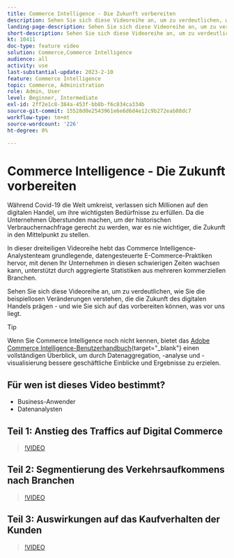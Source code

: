 ```yaml
---
title: Commerce Intelligence - Die Zukunft vorbereiten
description: Sehen Sie sich diese Videoreihe an, um zu verdeutlichen, wie Sie die beispiellosen Veränderungen verstehen, die die Zukunft des digitalen Handels prägen.
landing-page-description: Sehen Sie sich diese Videoreihe an, um zu verdeutlichen, wie Sie die beispiellosen Veränderungen verstehen, die die Zukunft des digitalen Handels prägen.
short-description: Sehen Sie sich diese Videoreihe an, um zu verdeutlichen, wie Sie die beispiellosen Veränderungen verstehen, die die Zukunft des digitalen Handels prägen.
kt: 10411
doc-type: feature video
solution: Commerce,Commerce Intelligence
audience: all
activity: use
last-substantial-update: 2023-2-10
feature: Commerce Intelligence
topic: Commerce, Administration
role: Admin, User
level: Beginner, Intermediate
exl-id: 2ff2e1c8-384a-453f-bb8b-f6c834ca334b
source-git-commit: 15528d0e2543961e6e6d6d4e12c9b272eab88dc7
workflow-type: tm+mt
source-wordcount: '226'
ht-degree: 0%

---
```


# Commerce Intelligence - Die Zukunft vorbereiten

Während Covid-19 die Welt umkreist, verlassen sich Millionen auf den digitalen Handel, um ihre wichtigsten Bedürfnisse zu erfüllen. Da die Unternehmen Überstunden machen, um der historischen Verbrauchernachfrage gerecht zu werden, war es nie wichtiger, die Zukunft in den Mittelpunkt zu stellen.

In dieser dreiteiligen Videoreihe hebt das Commerce Intelligence-Analystenteam grundlegende, datengesteuerte E-Commerce-Praktiken hervor, mit denen Ihr Unternehmen in diesen schwierigen Zeiten wachsen kann, unterstützt durch aggregierte Statistiken aus mehreren kommerziellen Branchen.

Sehen Sie sich diese Videoreihe an, um zu verdeutlichen, wie Sie die beispiellosen Veränderungen verstehen, die die Zukunft des digitalen Handels prägen - und wie Sie sich auf das vorbereiten können, was vor uns liegt.

>[!TIP]
>
>Wenn Sie Commerce Intelligence noch nicht kennen, bietet das [Adobe Commerce Intelligence-Benutzerhandbuch](https://experienceleague.adobe.com/docs/commerce-business-intelligence/mbi/guide-overview.html){target="_blank"} einen vollständigen Überblick, um durch Datenaggregation, -analyse und -visualisierung bessere geschäftliche Einblicke und Ergebnisse zu erzielen.

## Für wen ist dieses Video bestimmt?

- Business-Anwender
- Datenanalysten

## Teil 1: Anstieg des Traffics auf Digital Commerce

>[!VIDEO](https://video.tv.adobe.com/v/342498?quality=12&learn=on)

## Teil 2: Segmentierung des Verkehrsaufkommens nach Branchen

>[!VIDEO](https://video.tv.adobe.com/v/342499?quality=12&learn=on)

## Teil 3: Auswirkungen auf das Kaufverhalten der Kunden

>[!VIDEO](https://video.tv.adobe.com/v/342500?quality=12&learn=on)
